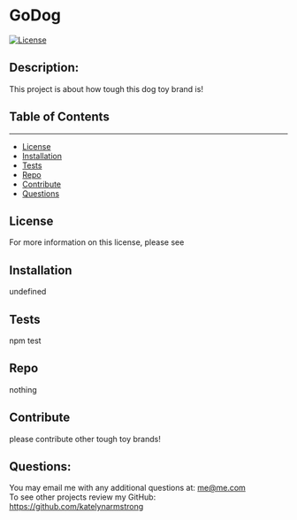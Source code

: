 # GoDog
  [![License](https://img.shields.io/badge/License-MIT-blue.svg)](https://opensource.org/licenses/MIT)

  ## Description:
  This project is about how tough this dog toy brand is!
  
  ## Table of Contents
  ---------------------
  * [License](#license)
  * [Installation](#installation)
  * [Tests](#tests)
  * [Repo](#repo)
  * [Contribute](#contribute)
  * [Questions](#questions)

  ## License
  For more information on this license, please see 

  ## Installation
  undefined

  ## Tests
  npm test

  ## Repo
  nothing

  ## Contribute
  please contribute other tough toy brands!

  ## Questions: 
  You may email me with any additional questions at: me@me.com
  <br/>
  To see other projects review my GitHub: https://github.com/katelynarmstrong

